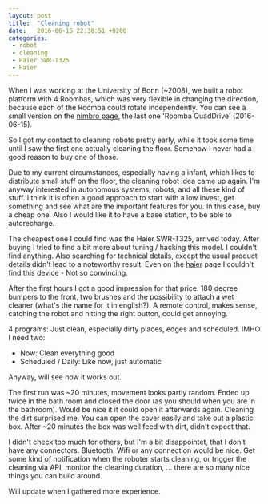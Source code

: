 ```yaml
---
layout: post
title:  "Cleaning robot"
date:   2016-06-15 22:38:51 +0200
categories:
 - robot
 - cleaning
 - Haier SWR-T325
 - Haier
---
```


When I was working at the University of Bonn (~2008), we built a robot platform
with 4 Roombas, which was very flexible in changing the direction, because
each of the Roomba could rotate independently. You can see a small version
on the [nimbro page], the last one 'Roomba QuadDrive' (2016-06-15).

So I got my contact to cleaning robots pretty early, while it took some time
until I saw the first one actually cleaning the floor. Somehow I never had
a good reason to buy one of those.

Due to my current circumstances, especially having a infant, which likes to
distribute small stuff on the floor, the cleaning robot idea came up again.
I'm anyway interested in autonomous systems, robots, and all these kind of
stuff. I think it is often a good approach to start with a low invest, get
something and see what are the important features for you. In this case,
buy a cheap one. Also I would like it to have a base station, to be able
to autorecharge.

The cheapest one I could find was the Haier SWR-T325, arrived today.
After buying I tried to find a bit more about tuning / hacking this
model. I couldn't find anything. Also searching for technical details,
except the usual product details didn't lead to a noteworthy result.
Even on the [haier] page I couldn't find this device - Not so convincing.

After the first hours I got a good impression for that price.
180 degree bumpers to the front, two brushes and the possibility to attach
a wet cleaner (what's the name for it in english?). A remote control, makes
sense, catching the robot and hitting the right button, could get annoying.

4 programs: Just clean, especially dirty places, edges and scheduled.
IMHO I need two:

 - Now: Clean everything good
 - Scheduled / Daily: Like now, just automatic

Anyway, will see how it works out.

The first run was ~20 minutes, movement looks partly random. Ended up twice
in the bath room and closed the door (as you should when you are in the
bathroom). Would be nice it it could open it afterwards again.
Cleaning the dirt surprised me. You can open the cover easily and take out
a plastic box. After ~20 minutes the box was well feed with dirt, didn't
expect that.

I didn't check too much for others, but I'm a bit disappointet, that I don't
have any connectors. Bluetooth, Wifi or any connection would be nice.
Get some kind of notification when the roboter starts cleaning, or trigger
the cleaning via API, monitor the cleaning duration, ... there are so many
nice things you can build around.

Will update when I gathered more experience.

[haier]: http://www.haier.com/
[nimbro page]: http://www.nimbro.net/@Home/robots.html